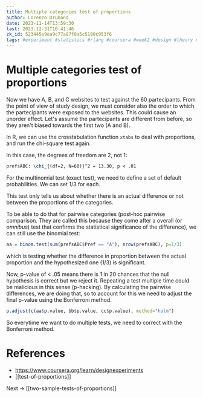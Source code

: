```yaml
---
title: Multiple categories test of proportions
author: Lorenzo Drumond
date: 2023-11-14T13:59:30
last: 2023-12-31T16:41:46
zk_id: 523445e9ea9c77a87f8a5c5180c953f6
tags: #experiment #statistics #rlang #coursera #week2 #design #theory #test #designing_running_and_analyzing_experiments #proportions
---
```



# Multiple categories test of proportions
Now we have A, B, and C websites to test against the 60 partecipants. From the point of view of study design, we must consider also the order to which the partecipants were exposed to the websites. This could cause an unorder effect. Let's assume the partecipants are different from before, so they aren't biased towards the first two (A and B).

In R, we can use the crosstabulation function `xtabs` to deal with proportions, and run the chi-square test again.

In this case, the degrees of freedom are 2, not 1:
```latex
prefsABC: \chi_{(df=2, N=60)}^2 = 13.30, p < .01
```

For the multinomial test (exact test), we need to define a set of default probabilities. We can set $1/3$ for each.

This test only tells us about whether there is an actual difference or not between the proportions of the categories.

To be able to do that for pairwise categories (post-hoc pairwise comparison. They are called this because they come after a overall (or _omnibus_) test that confirms the statistical significance of the difference), we can still use the binomial test:

```R
aa = binom.test(sum(prefsABC$Pref == "A"), nrow(prefsABC), p=1/3)
```

which is testing whether the difference in proportion between the actual proportion and the hypothesized one ($1/3$) is significant.

Now, p-value of < .05 means there is 1 in 20 chances that the null hypothesis is correct but we reject it. Repeating a test multiple time could be malicious in this sense (p-hacking). By calculating the pairwise differences, we are doing that, so to account for this we need to adjust the final p-value using the Bonferroni method.

```R
p.adjust(c(aa$p.value, bb$p.value, cc$p.value), method="holm")
```

So everytime we want to do multiple tests, we need to correct with the Bonferroni method.

# References
- https://www.coursera.org/learn/designexperiments
- [[test-of-proportions]]

Next -> [[two-sample-tests-of-proportions]]
